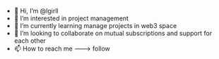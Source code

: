 - 👋 Hi, I’m @lgirll
- 👀 I’m interested in project management
- 🌱 I’m currently learning manage projects in web3 space
- 💞️ I’m looking to collaborate on mutual subscriptions and support for each other
- 📫 How to reach me ---> follow

<!---
lgirll/lgirll is a ✨ special ✨ repository because its `README.md` (this file) appears on your GitHub profile.
You can click the Preview link to take a look at your changes.
--->

